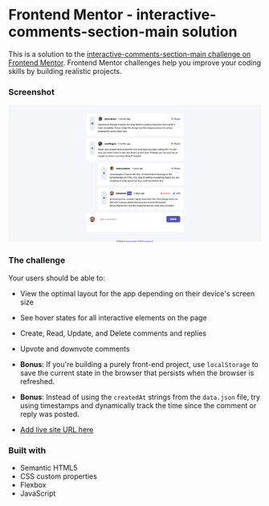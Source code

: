 # Frontend Mentor - interactive-comments-section-main solution

This is a solution to the [interactive-comments-section-main challenge on Frontend Mentor](https://www.frontendmentor.io/challenges/interactive-comments-section-iG1RugEG9). Frontend Mentor challenges help you improve your coding skills by building realistic projects. 

### Screenshot

![](./images/Screenshot.png)

### The challenge

Your users should be able to:

- View the optimal layout for the app depending on their device's screen size
- See hover states for all interactive elements on the page
- Create, Read, Update, and Delete comments and replies
- Upvote and downvote comments
- **Bonus**: If you're building a purely front-end project, use `localStorage` to save the current state in the browser that persists when the browser is refreshed.
- **Bonus**: Instead of using the `createdAt` strings from the `data.json` file, try using timestamps and dynamically track the time since the comment or reply was posted.


- [Add live site URL here](https://maximfmu91.github.io/interactive-comments-section-main/)


### Built with

- Semantic HTML5
- CSS custom properties
- Flexbox
- JavaScript
